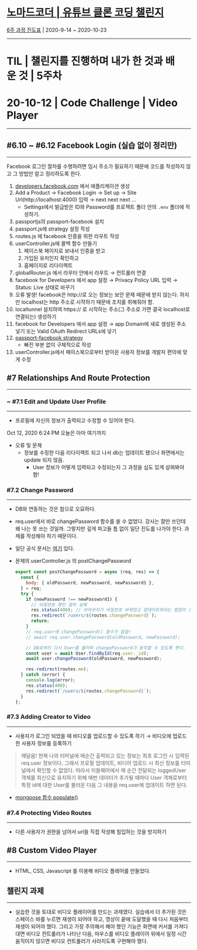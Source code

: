 # [노마드코더 | 유튜브 클론 코딩 챌린지](https://nomadcoders.co/c/wetube-challenge/lobby)

[6주 과정 진도표](https://nomadcoders.co/faq/schedule-youtube) | 2020-9-14 ~ 2020-10-23

---

# TIL | 챌린지를 진행하며 내가 한 것과 배운 것 | 5주차

# 20-10-12 | Code Challenge | Video Player

---

## #6.10 ~ #6.12 Facebook Login (실습 없이 정리만)

---

Facebook 로그인 절차를 수행하려면 임시 주소가 필요하기 때문에 코드를 작성하지 않고 그 방법만 알고 정리하도록 한다.

1. [developers.facebook.com](http://developers.facebook.com) 에서 애플리케이션 생성
2. Add a Product → Facebook Login → Set up → Site Url(http://localhost:4000) 입력 → next next next ... 
    - Settings에서 발급받은 ID와 Password를 프로젝트 폴더 안의 `.env` 폴더에 작성하기.
3. passportjs의 passport-facebook 설치
4. passport.js에 strategy 설정 작성
5. routes.js 에 facebook 인증을 위한 라우트 작성
6. userController.js에 콜백 함수 만들기
    1. 페이스북 페이지로 보내서 인증을 받고
    2. 가입된 유저인지 확인하고
    3. 홈페이지로 리다이렉트
7. globalRouter.js 에서 라우터 안에서 라우트 → 컨트롤러 연결
8. facebook for Developers 에서 app 설정 → Privacy Policy URL 입력 → Status: Live 상태로 바꾸기
9. 오류 발생! facebook은 http://로 오는 정보는 보안 문제 때문에 받지 않는다. 하지만 localhost는 http 주소로 시작하기 때문에 조치를 취해줘야 함.
10. localtunnel 설치하여 https:// 로 시작하는 주소(그 주소로 가면 결국 localhost로 연결되는) 생성하기
11. facebook for Developers 에서 app 설정 → app Domain에 새로 생성된 주소 넣기 또는 Valid OAuth Redirect URLs에 넣기
12. [passport-facebook strategy](http://www.passportjs.org/packages/passport-facebook/)
    - 빠진 부분 없이 구체적으로 작성
13. userController.js에서 페이스북으로부터 받아온 사용자 정보를 개발자 편의에 맞게 수정

## #7 Relationships And Route Protection

---

### ~ #7.1 Edit and Update User Profile

---

- 프로필에 자신의 정보가 출력되고 수정할 수 있어야 한다.

Oct 12, 2020 6:24 PM 오늘은 아마 여기까지

- 오류 및 문제
    - 정보를 수정한 다음 리다이렉트 되고 나서 db는 업데이트 됐으나 화면에서는 update 되지 않음.
        - User 정보가 어떻게 입력되고 수정되는지 그 과정을 심도 있게 살펴봐야 함!

### #7.2 Change Password

---

- DB와 연동하는 것은 참으로 오묘하다.
- req.user에서 바로 changePassword 함수를 쓸 수 없었다. 강사는 잘만 쓰던데 왜 나는 못 쓰는 것일까. 그렇지만 깊게 파고들 틈 없이 일단 진도를 나가야 한다. 과제를 작성해야 하기 때문이다.
- 일단 공식 문서는 [여기](https://github.com/saintedlama/passport-local-mongoose#changepasswordoldpassword-newpassword-cb) 있다.
- 문제의 userController.js 의 postChangePassword

    ```jsx
    export const postChangePassword = async (req, res) => {
      const {
        body: { oldPassword, newPassword, newPassword1 },
      } = req;
      try {
        if (newPassword !== newPassword1) {
          // 비밀번호 확인 절차 실패
          res.status(400); // 브라우저가 비밀번호 바뀌었고 업데이트하라는 팝업이 뜨지 않도록
          res.redirect(`/users/${routes.changePassword}`);
          return;
        }
        // req.user에 changePassword() 함수가 없음!
        // await req.user.changePassword(oldPassword, newPassword);

        // DB로부터 다시 User를 불러와 changePassword가 동작할 수 있도록 한다.
        const user = await User.findById(req.user._id);
        await user.changePassword(oldPassword, newPassword);

        res.redirect(routes.me);
      } catch (error) {
        console.log(error);
        res.status(400);
        res.redirect(`/users/${routes.changePassword}`);
      }
    };
    ```

### #7.3 Adding Creator to Video

---

- 사용자가 로그인 되었을 때 비디오를 업로드할 수 있도록 하기 → 비디오에 업로드한 사용자 정보를 등록하기

> 깨달음! 현재 나의 터미널에 매순간 출력되고 있는 정보는 최초 로그인 시 입력된 req.user 정보이다. 그래서 프로필 업데이트, 비디어 업로드 시 최신 정보를 터미널에서 확인할 수 없었다. 따라서 미들웨어에서 매 순간 전달되는 loggedUser 객체를 최신으로 유지하기 위해 매번 데이터가 추가될 때마다 User 객체로부터 특정 id에 대한 User를 불러온 다음 그 내용을 req.user에 업데이트 하면 된다.

- [mongoose 함수 populate()](https://mongoosejs.com/docs/populate.html)

### #7.4 Protecting Video Routes

---

- 다른 사용자가 권한을 넘어서 url을 직접 작성해 침입하는 것을 방지하기

## #8 Custom Video Player

---

- HTML, CSS, Javascript 를 이용해 비디오 플레어를 만들었다.

## 챌린지 과제

---

- 실습한 것을 토대로 비디오 플레이어를 만드는 과제였다. 실습에서 더 추가된 것은 스페이스 바를 누르면 재생이 되어야 하고, 영상이 끝에 도달했을 때 다시 처음부터 재생이 되어야 했다. 그리고 가장 주의해서 해야 했던 기능은 화면에 커서를 가져다 대면 비디오 컨트롤러가 나타난 다음, 마우스를 비디오 플레이어 위에서 일정 시간 움직이지 않으면 비디오 컨트롤러가 사라지도록 구현해야 했다.